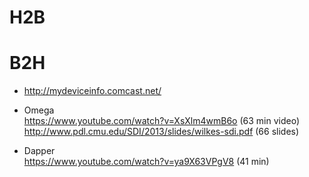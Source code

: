 # H2B


# B2H

* http://mydeviceinfo.comcast.net/

* Omega
<br>https://www.youtube.com/watch?v=XsXlm4wmB6o (63 min video)
<br>http://www.pdl.cmu.edu/SDI/2013/slides/wilkes-sdi.pdf (66 slides)

* Dapper
<br>https://www.youtube.com/watch?v=ya9X63VPgV8 (41 min)


